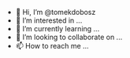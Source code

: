 - 👋 Hi, I’m @tomekdobosz
- 👀 I’m interested in ...
- 🌱 I’m currently learning ...
- 💞️ I’m looking to collaborate on ...
- 📫 How to reach me ...

<!---
tomekdobosz/tomekdobosz is a ✨ special ✨ repository because its `README.md` (this file) appears on your GitHub profile.
You can click the Preview link to take a look at your changes.
--->
